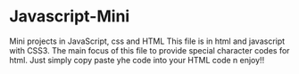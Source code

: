# Javascript-Mini
Mini projects in JavaScript, css and HTML
This file is in html and javascript with CSS3.
The main focus of this file to provide special character codes for html.
Just simply copy paste yhe code into your HTML code n enjoy!!
